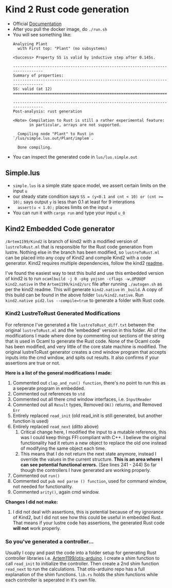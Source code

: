 # Kind 2 Rust code generation

* Official [Documentation](https://kind.cs.uiowa.edu/kind2_user_doc/)
* After you pull the docker image, do `./run.sh`
* You will see something like:
	```
	Analyzing Plant
	  with First top: "Plant" (no subsystems)

	<Success> Property SS is valid by inductive step after 0.145s.

	--------------------------------------------------------------------------------
	Summary of properties:
	--------------------------------------------------------------------------------
	SS: valid (at 12)
	================================================================================

	--------------------------------------------------------------------------------
	Post-analysis: rust generation

	<Note> Compilation to Rust is still a rather experimental feature:
	       in particular, arrays are not supported.

	  Compiling node "Plant" to Rust in `/lus/simple.lus.out/Plant/implem`.

	  Done compiling.
	```
* You can inspect the generated code in `lus/lus.simple.out`

## Simple.lus
* `simple.lus` is a simple state space model, we assert certain limits on the input `u` 
* our steady state condition says `SS = (y<0.1 and cnt < 10) or (cnt >= 10);` says output `y` is less than 0.1 at least for 9 interations
* `  assert(u < 1.0);` places limits on the input `u`
* You can run it with `cargo run` and type your input `u_0`

## Kind2 Embedded Code generator

`/Artem1199/Kind2` is branch of kind2 with a modified version of `lustreToRust.ml` that is responsible for the Rust code generation from lustre.  Nothing else in the branch has been modified, so `lustreToRust.ml` can be placed into any copy of Kind2 and compile Kind2 with a code generator.  Kind2 requires multiple dependencies, follow the kind2 [readme](https://github.com/kind2-mc/kind2).

I've found the easiest way to test this build and use this embedded version of kind2 is to run `ocamlbuild -j 0 -pkg yojson -cflags -w,@P@U@F kind2.native` in the `Artem1199/kind2/src` file after running `./autogen.sh` as per the kind2 readme.  This will generate `kind2.native` in `_build`.  A copy of this build can be found in the above folder `lus/kind2.native`.  Run `kind2.native pid2.lus --compile=true` to generate a folder with Rust code.

### Kind2 LustreToRust Generated Modifications
For reference I've generated a file `lustreToRust_diff.txt` between the original `lustreToRust.ml` and the 'embedded' version in this folder.  All of the modifications I made where done by commenting out sections of the string that is used in Ocaml to generate the Rust code.  None of the Ocaml code has been modified, and very little of the core state machine is modified.  The original lustreToRust generator creates a cmd window program that accepts inputs into the cmd window, and spits out results.  It also confirms if your assertions are true or not.

**Here is a list of the general modifications I made:**
1. Commented out `clap_and_run() function`, there's no point to run this as a seperate program in embedded.
2. Commented out references to `std`
3. Commented out all there cmd window interfaces, i.e. `InputReader`
4. Commented out all `Result` types, Removed `OK()` returns, and Removed `Err`
5. Entirely replaced `read_init` (old read_init is still generated, but another function is used)
6. Entirely replaced `read_next` (ditto above)
    1. Critical change here, I modified the input to a mutable reference, this was I could keep things FFI compliant with C++.  I believe the original functionality had it return a new object to replace the old one instead of modifying the same object each time.
    2. This means that I do not return the next state anymore, instead I override the values in the current structure.  **This is an area where I can see potential functional errors.**  (See lines 241 - 244) So far though the controllers I have generated are working properly.
7. Commented out `run()`
8. Commented out `pub mod parse () function`, used for command window, not needed for functionality.
9. Commented `arity()`, again cmd window.

**Changes I did not make:**
1. I did not deal with assertions, this is potential because of my ignorance of Kind2, but I did not see how this could be useful in embedded Rust.  That means if your lustre code has assertions, the generated Rust code **will not** work properly.

### So you've generated a controller...
Usually I copy and past the code into a folder setup for generating Rust controller libraries i.e. [Artem1199/otis-arduino](https://github.com/Artem1199/otis-arduino/tree/master/otis_twipv2/Rust-Cortex-M-PID/pidControl/src).  I create a shim function to call `read_init` to initialize the controller.  Then create a 2nd shim function `read_next` to run the calculations.  That otis-arduino repo has a full explanation of the shim functions.  `lib.rs` holds the shim functions while each controller is seperated in it's own file.
